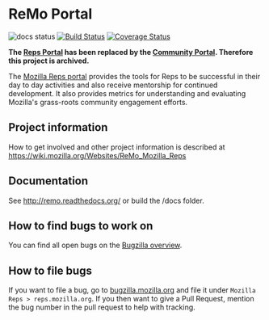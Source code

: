 ReMo Portal
===========

![docs status](https://readthedocs.org/projects/remo/badge/?version=latest&style=)
[![Build Status](https://travis-ci.org/mozilla/remo.svg?branch=master)](https://travis-ci.org/mozilla/remo)
[![Coverage Status](https://coveralls.io/repos/mozilla/remo/badge.png?branch=master)](https://coveralls.io/r/mozilla/remo?branch=master)

**The [Reps Portal](https://reps.mozilla.org) has been replaced by the [Community Portal](https://community.mozilla.org).
Therefore this project is archived.**

The [Mozilla Reps portal](https://reps.mozilla.org/) provides the tools for Reps to be successful
in their day to day activities and also receive mentorship for
continued development. It also provides metrics for understanding
and evaluating Mozilla's grass-roots community engagement efforts.

Project information
-------------
How to get involved and other project information is described at
https://wiki.mozilla.org/Websites/ReMo_Mozilla_Reps

Documentation
-------------
See http://remo.readthedocs.org/ or build the /docs folder.

How to find bugs to work on
-------------

You can find all open bugs on the [Bugzilla overview](https://mzl.la/2BJuvmo).

How to file bugs
-------------
If you want to file a bug, go to [bugzilla.mozilla.org](https://bugzilla.mozilla.org/) and file it under
`Mozilla Reps > reps.mozilla.org`. If you then want to give a Pull Request, mention
the bug number in the pull request to help with tracking.
